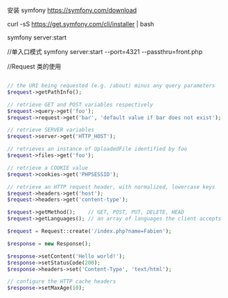 安装 symfony  https://symfony.com/download

 curl -sS https://get.symfony.com/cli/installer | bash
 
  symfony server:start
  
  
  //单入口模式
  symfony server:start --port=4321 --passthru=front.php
  
  
  
  
  
  //Request 类的使用
  ```php

// the URI being requested (e.g. /about) minus any query parameters
$request->getPathInfo();

// retrieve GET and POST variables respectively
$request->query->get('foo');
$request->request->get('bar', 'default value if bar does not exist');

// retrieve SERVER variables
$request->server->get('HTTP_HOST');

// retrieves an instance of UploadedFile identified by foo
$request->files->get('foo');

// retrieve a COOKIE value
$request->cookies->get('PHPSESSID');

// retrieve an HTTP request header, with normalized, lowercase keys
$request->headers->get('host');
$request->headers->get('content-type');

$request->getMethod();    // GET, POST, PUT, DELETE, HEAD
$request->getLanguages(); // an array of languages the client accepts

$request = Request::create('/index.php?name=Fabien');

$response = new Response();

$response->setContent('Hello world!');
$response->setStatusCode(200);
$response->headers->set('Content-Type', 'text/html');

// configure the HTTP cache headers
$response->setMaxAge(10);
```